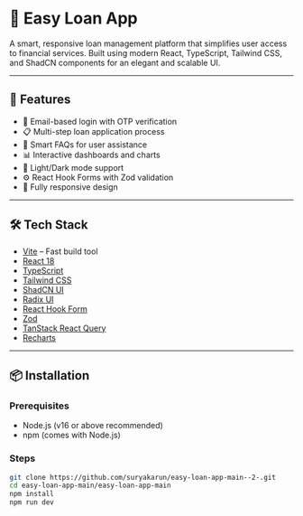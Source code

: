 # 💸 Easy Loan App

A smart, responsive loan management platform that simplifies user access to financial services. Built using modern React, TypeScript, Tailwind CSS, and ShadCN components for an elegant and scalable UI.

---

## 🚀 Features

- 🔐 Email-based login with OTP verification
- 📋 Multi-step loan application process
- 📄 Smart FAQs for user assistance
- 📊 Interactive dashboards and charts
- 🌙 Light/Dark mode support
- ⚙️ React Hook Forms with Zod validation
- 📱 Fully responsive design

---

## 🛠️ Tech Stack

- [Vite](https://vitejs.dev/) – Fast build tool
- [React 18](https://react.dev/)
- [TypeScript](https://www.typescriptlang.org/)
- [Tailwind CSS](https://tailwindcss.com/)
- [ShadCN UI](https://ui.shadcn.dev/)
- [Radix UI](https://www.radix-ui.com/)
- [React Hook Form](https://react-hook-form.com/)
- [Zod](https://github.com/colinhacks/zod)
- [TanStack React Query](https://tanstack.com/query/latest)
- [Recharts](https://recharts.org/)

---

## 📦 Installation

### Prerequisites

- Node.js (v16 or above recommended)
- npm (comes with Node.js)

### Steps

```bash
git clone https://github.com/suryakarun/easy-loan-app-main--2-.git
cd easy-loan-app-main/easy-loan-app-main
npm install
npm run dev
